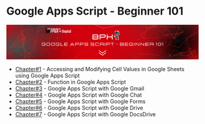 # Google Apps Script - Beginner 101


![Header Image](header.png)


- [Chapter#1](Chapter%231.md) - Accessing and Modifying Cell Values in Google Sheets using Google Apps Script
- [Chapter#2](Chapter%232.md) - Function in Google Apps Script
- [Chapter#3](Chapter%233.md) - Google Apps Script with Google Gmail
- [Chapter#4](Chapter%234.md) - Google Apps Script with Google Chat
- [Chapter#5](Chapter%235.md) - Google Apps Script with Google Forms
- [Chapter#6](Chapter%236.md) - Google Apps Script with Google Drive
- [Chapter#7](Chapter%237.md) - Google Apps Script with Google DocsDrive